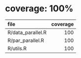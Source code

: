 # coverage: 100%

|file              | coverage|
|:-----------------|--------:|
|R/data_parallel.R |      100|
|R/par_parallel.R  |      100|
|R/utils.R         |      100|
